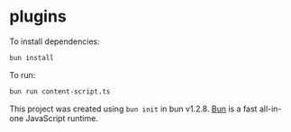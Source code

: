 # plugins

To install dependencies:

```bash
bun install
```

To run:

```bash
bun run content-script.ts
```

This project was created using `bun init` in bun v1.2.8. [Bun](https://bun.sh) is a fast all-in-one JavaScript runtime.
